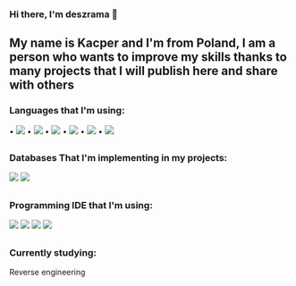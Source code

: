 ### Hi there, I'm deszrama 👋


## My name is Kacper and I'm from Poland, I am a person who wants to improve my skills thanks to many projects that I will publish here and share with others

### Languages that I'm using:

• <img src="https://img.shields.io/badge/Java-007396?style=for-the-badge&logo=java&logoColor=white" />
• <img src="https://img.shields.io/badge/HTML5-E34F26?style=for-the-badge&logo=HTML5&logoColor=white" />
• <img src="https://img.shields.io/badge/CSS3-1572B6?style=for-the-badge&logo=CSS3&logoColor=white" />
• <img src="https://img.shields.io/badge/JavaScript-F7DF1E?style=for-the-badge&logo=JavaScript&logoColor=white" />
• <img src="https://img.shields.io/badge/PHP-777BB4?style=for-the-badge&logo=PHP&logoColor=white" />
• <img src="https://img.shields.io/badge/C Sharp-239120?style=for-the-badge&logo=C Sharp&logoColor=white" />

## 

### Databases That I'm implementing in my projects:

<img src="https://img.shields.io/badge/Firebase-FFCA28.svg?style=for-the-badge&logo=Firebase&logoColor=white" />
<img src="https://img.shields.io/badge/MySQL-4479A1?style=for-the-badge&logo=mysql&logoColor=white" />

## 

### Programming IDE that I'm using:

<img src="https://img.shields.io/badge/Visual Studio Code-007ACC.svg?style=for-the-badge&logo=Visual Studio Code&logoColor=white">
<img src="https://img.shields.io/badge/IntelliJIDEA-000000.svg?style=for-the-badge&logo=intellij-idea&logoColor=white" />
<img src="https://img.shields.io/badge/Android%20Studio-3DDC84?style=for-the-badge&logo=Android%20Studio&logoColor=white">
<img src="https://img.shields.io/badge/Eclipse-2C2255?style=for-the-badge&logo=eclipse&logoColor=white" />

## 

### Currently studying:

Reverse engineering
